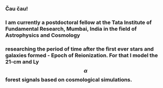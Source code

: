 ### Čau čau!

### I am currently a postdoctoral fellow at the Tata Institute of Fundamental Research, Mumbai, India in the field of Astrophysics and Cosmology
### researching the period of time after the first ever stars and galaxies formed - Epoch of Reionization. For that I model the 21-cm and Ly$$\alpha$$ forest signals based on cosmological simulations.

<!--
**tomassoltinsky/tomassoltinsky** is a ✨ _special_ ✨ repository because its `README.md` (this file) appears on your GitHub profile.

Here are some ideas to get you started:

- 🔭 I’m currently working on ...
- 🌱 I’m currently learning ...
- 👯 I’m looking to collaborate on ...
- 🤔 I’m looking for help with ...
- 💬 Ask me about ...
- 📫 How to reach me: ...
- 😄 Pronouns: ...
- ⚡ Fun fact: ...
-->
